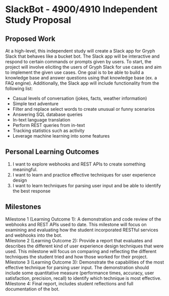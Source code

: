 # SlackBot - 4900/4910 Independent Study Proposal

Proposed Work
---
At a high-level, this independent study will create a Slack app for Gryph Slack that behaves like a bucket bot. The Slack app will be interactive and respond to certain commands or prompts given by users. To start, the project will involve eliciting the users of Gryph Slack for use cases and aim to implement the given use cases. One goal is to be able to build a knowledge base and answer questions using that knowledge base (ex. a FAQ engine). Additionally, the Slack app will include functionality from the following list: 
-	Casual levels of conversation (jokes, facts, weather information)
-	Simple text adventure
-	Filter and replace select words to create unusual or funny scenarios
-	Answering SQL database queries 
-	In-text language translation
-	Perform REST queries from in-text
-	Tracking statistics such as activity 
-	Leverage machine learning into some features

Personal Learning Outcomes
---
1.	I want to explore webhooks and REST APIs to create something meaningful. 
2.	I want to learn and practice effective techniques for user experience design
3.	I want to learn techniques for parsing user input and be able to identify the best response

Milestones
---
Milestone 1 (Learning Outcome 1): A demonstration and code review of the webhooks and REST APIs used to date. This milestone will focus on examining and evaluating how the student incorporated RESTful services and webhooks into the bot.  
Milestone 2 (Learning Outcome 2): Provide a report that evaluates and describes the different kind of user experience design techniques that were used. This milestone will focus on comparing and reflecting the different techniques the student tried and how those worked for their project.
Milestone 3 (Learning Outcome 3): Demonstrate the capabilities of the most effective technique for parsing user input. The demonstration should include some quantitative measure (performance times, accuracy, user satisfaction, precision, recall) to identify which technique is most effective. 
Milestone 4: Final report, includes student reflections and full documentation of the bot.
